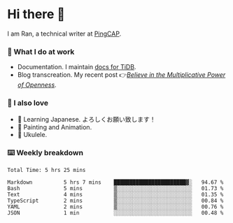 # Hi there 👋

I am Ran, a technical writer at [PingCAP](https://pingcap.com/).

### 📝 What I do at work

- Documentation. I maintain [docs for TiDB](https://github.com/pingcap/docs).
- Blog transcreation. My recent post 👉[*Believe in the Multiplicative Power of Openness*](https://pingcap.com/blog/believe-in-the-multiplicative-power-of-openness-open-source-community).

### 🤠 I also love

- 💬 Learning Japanese. よろしくお願い致します！
- 🎨 Painting and Animation.
- 🎵 Ukulele.

### ⌨️ Weekly breakdown

<!--START_SECTION:waka-->

```text
Total Time: 5 hrs 25 mins

Markdown          5 hrs 7 mins    ███████████████████████▓░   94.67 %
Bash              5 mins          ▒░░░░░░░░░░░░░░░░░░░░░░░░   01.73 %
Text              4 mins          ▒░░░░░░░░░░░░░░░░░░░░░░░░   01.35 %
TypeScript        2 mins          ▒░░░░░░░░░░░░░░░░░░░░░░░░   00.84 %
YAML              2 mins          ▒░░░░░░░░░░░░░░░░░░░░░░░░   00.76 %
JSON              1 min           ░░░░░░░░░░░░░░░░░░░░░░░░░   00.48 %
```

<!--END_SECTION:waka-->
